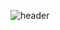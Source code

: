 ![header](https://capsule-render.vercel.app/api?type=blur&height=300&color=gradient&customColorList=24&text=Hi!%20I'm%20abluehour&fontColor=B19CD9&fontAlignY=50&descAlignY=65&fontSize=60)
